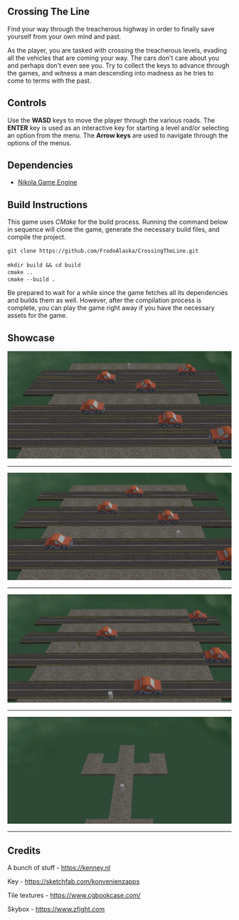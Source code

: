 ## Crossing The Line

Find your way through the treacherous highway in order to finally save yourself from your own mind and past.

As the player, you are tasked with crossing the treacherous levels, evading all the vehicles that are coming your way. The cars don't care about you and perhaps don't even see you. Try to collect the keys to advance through the games, and witness a man descending into madness as he tries to come to terms with the past.

## Controls 

Use the **WASD** keys to move the player through the various roads. The **ENTER** key is used as an interactive key for starting a level and/or selecting an option from the menu. The **Arrow keys** are used to navigate through the options of the menus.

## Dependencies 

- [Nikola Game Engine](https://github.com/FrodoAlaska/Nikola.git)

## Build Instructions

This game uses _CMake_ for the build process. Running the command below in sequence will clone the game, generate the necessary build files, and compile the project.

```
git clone https://github.com/FrodoAlaska/CrossingTheLine.git

mkdir build && cd build
cmake ..
cmake --build .
```

Be prepared to wait for a while since the game fetches all its dependencies and builds them as well. However, after the compilation process is complete, you can play the game right away if you have the necessary assets for the game.

## Showcase 

![Screenshot](https://github.com/FrodoAlaska/CrossingTheLine/blob/master/assets/screenshot_1.png) 

---

![Screenshot](https://github.com/FrodoAlaska/CrossingTheLine/blob/master/assets/screenshot_2.png) 

---
![Screenshot](https://github.com/FrodoAlaska/CrossingTheLine/blob/master/assets/screenshot_3.png) 

---

![Screenshot](https://github.com/FrodoAlaska/CrossingTheLine/blob/master/assets/screenshot_4.png) 

---

## Credits 

A bunch of stuff - https://kenney.nl 

Key - https://sketchfab.com/konvenienzapps

Tile textures - https://www.cgbookcase.com/

Skybox - https://www.zfight.com
